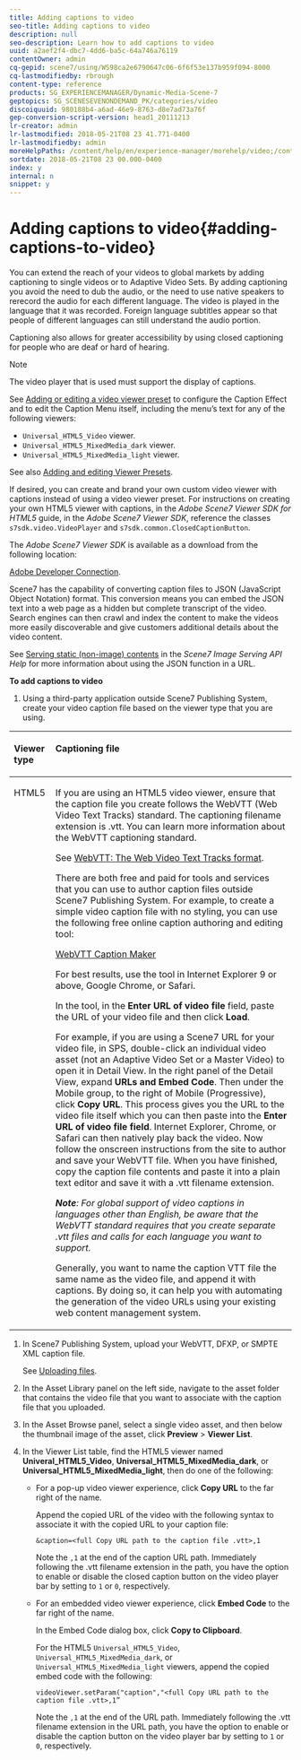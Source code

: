 ```yaml
---
title: Adding captions to video
seo-title: Adding captions to video
description: null
seo-description: Learn how to add captions to video
uuid: a2aef2f4-dbc7-4dd6-ba5c-64a746a76119
contentOwner: admin
cq-gepid: scene7/using/WS98ca2e6790647c06-6f6f53e137b959f094-8000
cq-lastmodifiedby: rbrough
content-type: reference
products: SG_EXPERIENCEMANAGER/Dynamic-Media-Scene-7
geptopics: SG_SCENESEVENONDEMAND_PK/categories/video
discoiquuid: 980188b4-a6ad-46e9-8763-d8e7ad73a76f
gep-conversion-script-version: head1_20111213
lr-creator: admin
lr-lastmodified: 2018-05-21T08 23 41.771-0400
lr-lastmodifiedby: admin
moreHelpPaths: /content/help/en/experience-manager/morehelp/video;/content/help/en/experience-manager/morehelp/video
sortdate: 2018-05-21T08 23 00.000-0400
index: y
internal: n
snippet: y
---
```


# Adding captions to video{#adding-captions-to-video}

You can extend the reach of your videos to global markets by adding captioning to single videos or to Adaptive Video Sets. By adding captioning you avoid the need to dub the audio, or the need to use native speakers to rerecord the audio for each different language. The video is played in the language that it was recorded. Foreign language subtitles appear so that people of different languages can still understand the audio portion.

Captioning also allows for greater accessibility by using closed captioning for people who are deaf or hard of hearing.

>[!NOTE]
>
>The video player that is used must support the display of captions.

See [Adding or editing a video viewer preset](previewing-videos-video-viewer.md#adding_or_editing_a_video_viewer_preset) to configure the Caption Effect and to edit the Caption Menu itself, including the menu’s text for any of the following viewers:

* `Universal_HTML5_Video` viewer.
* `Universal_HTML5_MixedMedia_dark` viewer.
* `Universal_HTML5_MixedMedia_light` viewer.

See also [Adding and editing Viewer Presets](application-setup.md#adding_and_editing_viewer_presets).

If desired, you can create and brand your own custom video viewer with captions instead of using a video viewer preset. For instructions on creating your own HTML5 viewer with captions, in the *Adobe Scene7 Viewer SDK for HTML5* guide, in the *Adobe Scene7 Viewer SDK*, reference the classes `s7sdk.video.VideoPlayer` and `s7sdk.common.ClosedCaptionButton`.

The *Adobe Scene7 Viewer SDK* is available as a download from the following location:

[Adobe Developer Connection](https://help.adobe.com/en_US/scene7/using/WSef8d5860223939e2-43dedf7012b792fc1d5-8000.html).

Scene7 has the capability of converting caption files to JSON (JavaScript Object Notation) format. This conversion means you can embed the JSON text into a web page as a hidden but complete transcript of the video. Search engines can then crawl and index the content to make the videos more easily discoverable and give customers additional details about the video content.

See [Serving static (non-image) contents](https://marketing.adobe.com/resources/help/en_US/s7/is_ir_api/is_api/c_serving_static_nonimage_contents.html) in the *Scene7 Image Serving API Help* for more information about using the JSON function in a URL.

**To add captions to video**

1. Using a third-party application outside Scene7 Publishing System, create your video caption file based on the viewer type that you are using.

<table cellpadding="4" cellspacing="0"> 
 <thead align="left"> 
  <tr> 
   <th class="cellrowborder" id="d19e24994" valign="top" width="NaN%"><p>Viewer type</p> </th> 
   <th class="cellrowborder" id="d19e24997" valign="top" width="NaN%"><p>Captioning file</p> </th> 
  </tr> 
 </thead> 
 <tbody> 
  <tr> 
   <td class="cellrowborder" headers="d19e24994 " valign="top" width="NaN%"><p>HTML5</p> </td> 
   <td class="cellrowborder" headers="d19e24997 " valign="top" width="NaN%"><p>If you are using an HTML5 video viewer, ensure that the caption file you create follows the WebVTT (Web Video Text Tracks) standard. The captioning filename extension is .vtt. You can learn more information about the WebVTT captioning standard.</p> <p>See <a href="http://dev.w3.org/html5/webvtt/">WebVTT: The Web Video Text Tracks format</a>.</p> <p>There are both free and paid for tools and services that you can use to author caption files outside Scene7 Publishing System. For example, to create a simple video caption file with no styling, you can use the following free online caption authoring and editing tool:</p> <p><a href="https://testdrive-archive.azurewebsites.net/Graphics/CaptionMaker/Default.html" target="_blank">WebVTT Caption Maker</a></p> <p>For best results, use the tool in Internet Explorer 9 or above, Google Chrome, or Safari.</p> <p>In the tool, in the <strong>Enter URL of video file</strong> field, paste the URL of your video file and then click <strong>Load</strong>.</p> <p>For example, if you are using a Scene7 URL for your video file, in SPS, double-click an individual video asset (not an Adaptive Video Set or a Master Video) to open it in Detail View. In the right panel of the Detail View, expand <strong>URLs and Embed Code</strong>. Then under the Mobile group, to the right of Mobile (Progressive), click <strong>Copy URL</strong>. This process gives you the URL to the video file itself which you can then paste into the <strong>Enter URL of video file field</strong>. Internet Explorer, Chrome, or Safari can then natively play back the video. Now follow the onscreen instructions from the site to author and save your WebVTT file. When you have finished, copy the caption file contents and paste it into a plain text editor and save it with a .vtt filename extension.</p> <p><em><strong>Note</strong>: For global support of video captions in languages other than English, be aware that the WebVTT standard requires that you create separate .vtt files and calls for each language you want to support.</em></p> <p>Generally, you want to name the caption VTT file the same name as the video file, and append it with <span class="code">captions</span>. By doing so, it can help you with automating the generation of the video URLs using your existing web content management system.</p> </td> 
  </tr> 
 </tbody> 
</table>

1. In Scene7 Publishing System, upload your WebVTT, DFXP, or SMPTE XML caption file.

   See [Uploading files](uploading-files.md#uploading_files).

1. In the Asset Library panel on the left side, navigate to the asset folder that contains the video file that you want to associate with the caption file that you uploaded.
1. In the Asset Browse panel, select a single video asset, and then below the thumbnail image of the asset, click **Preview** &gt; **Viewer List**.
1. In the Viewer List table, find the HTML5 viewer named **Univeral_HTML5_Video**, **Universal_HTML5_MixedMedia_dark**, or **Universal_HTML5_MixedMedia_light**, then do one of the following:

    * For a pop-up video viewer experience, click **Copy URL** to the far right of the name.

      Append the copied URL of the video with the following syntax to associate it with the copied URL to your caption file:

      `&caption=<full Copy URL path to the caption file .vtt>,1`

      Note the `,1` at the end of the caption URL path. Immediately following the .vtt filename extension in the path, you have the option to enable or disable the closed caption button on the video player bar by setting to `1` or `0`, respectively.
    
    * For an embedded video viewer experience, click **Embed Code** to the far right of the name.

      In the Embed Code dialog box, click **Copy to Clipboard**.

      For the HTML5 `Universal_HTML5_Video`, `Universal_HTML5_MixedMedia_dark`, or `Universal_HTML5_MixedMedia_light` viewers, append the copied embed code with the following:

      `videoViewer.setParam("caption","<full Copy URL path to the caption file .vtt>,1”`

      Note the `,1` at the end of the URL path. Immediately following the .vtt filename extension in the URL path, you have the option to enable or disable the caption button on the video player bar by setting to `1` or `0`, respectively.

